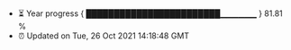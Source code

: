 - ⏳ Year progress { ████████████████████████▁▁▁▁▁▁ } 81.81 %
- ⏰ Updated on Tue, 26 Oct 2021 14:18:48 GMT

